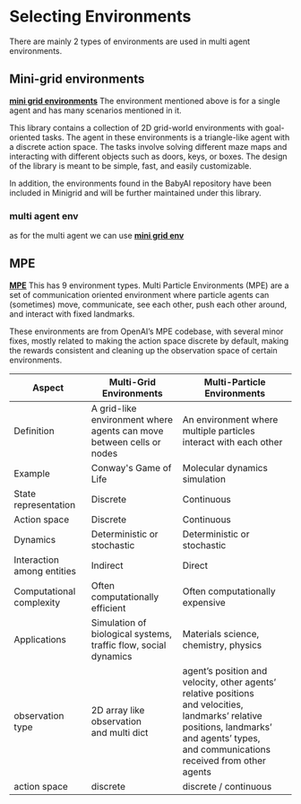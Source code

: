 # Selecting Environments 

There are mainly 2 types of environments are used in multi agent environments. 

## Mini-grid environments 
**[mini grid environments](https://minigrid.farama.org/)**
The environment mentioned above is for a single agent and has many scenarios mentioned in it. 

This library contains a collection of 2D grid-world environments with goal-oriented tasks. The agent in these environments is a triangle-like agent with a discrete action space. The tasks involve solving different maze maps and interacting with different objects such as doors, keys, or boxes. The design of the library is meant to be simple, fast, and easily customizable.

In addition, the environments found in the BabyAI repository have been included in Minigrid and will be further maintained under this library.


### multi agent env
as for the multi agent we can use **[mini grid env](https://github.com/ArnaudFickinger/gym-multigrid)**
## MPE

**[MPE](https://pettingzoo.farama.org/environments/mpe/)**
This has 9 environment types. 
Multi Particle Environments (MPE) are a set of communication oriented environment where particle agents can (sometimes) move, communicate, see each other, push each other around, and interact with fixed landmarks.

These environments are from OpenAI’s MPE codebase, with several minor fixes, mostly related to making the action space discrete by default, making the rewards consistent and cleaning up the observation space of certain environments.

| Aspect                       | Multi-Grid Environments       | Multi-Particle Environments |
|------------------------------|-------------------------------|------------------------------|
| Definition                   | A grid-like environment where <br>agents can move between cells or nodes | An environment where multiple particles <br>interact with each other |
| Example                      | Conway's Game of Life          | Molecular dynamics simulation |
| State representation         | Discrete                       | Continuous                   |
| Action space                 | Discrete                       | Continuous                   |
| Dynamics                     | Deterministic or stochastic   | Deterministic or stochastic   |
| Interaction among entities   | Indirect                      | Direct                       |
| Computational complexity     | Often computationally efficient | Often computationally expensive |
| Applications                 | Simulation of biological systems, <br>traffic flow, social dynamics | Materials science, chemistry, physics |
observation type                | 2D array like observation <br>and multi dict | agent’s position and velocity, other agents’ relative positions <br>and velocities, landmarks’ relative positions, landmarks’ and agents’ types, <br>and communications received from other agents|
action space                    | discrete                      | discrete / continuous |